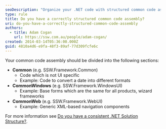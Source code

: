 ```yaml
---
seoDescription: "Organize your .NET code with structured common code assemblies into Common, CommonWindows, and CommonWeb sections."
type: rule
title: Do you have a correctly structured common code assembly?
uri: do-you-have-a-correctly-structured-common-code-assembly
authors:
  - title: Adam Cogan
    url: https://ssw.com.au/people/adam-cogan/
created: 2014-03-14T05:36:00.000Z
guid: 4810a4d6-e9fa-48f3-89af-77d309fcfe6c
---
```

Your common code assembly should be divided into the following sections:
 <!--endintro-->
 
- **Common** (e.g. SSW.Framework.Common)
  - Code which is not UI specific
  - Example: Code to convert a date into different formats
- **CommonWindows** (e.g. SSW.Framework.WindowsUI)
  - Example: Base forms which are the same for all products, wizard frameworks
- **CommonWeb** (e.g. SSW.Framework.WebUI)
  - Example: Generic XML-based navigation components

For more information see [Do you have a consistent .NET Solution Structure?](/do-you-have-a-consistent-net-solution-structure).
